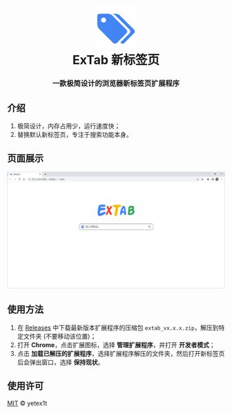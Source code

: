 <h1 align="center">
  <img src="./static/extab-logo.png" alt="ExTab Logo" width="96" />
  <br>
  ExTab 新标签页
  <br>
</h1>

<h3 align="center">
一款极简设计的浏览器新标签页扩展程序
</h3>

## 介绍

1. 极简设计，内存占用少，运行速度快；
2. 替换默认新标签页，专注于搜索功能本身。

## 页面展示

<p align="center"><img src="./static/extab-demo.png" alt="ExTab Demo" width="750" /></p>

## 使用方法

1. 在 [Releases](https://github.com/yetex1t/extab/releases/latest) 中下载最新版本扩展程序的压缩包 `extab_vx.x.x.zip`，解压到特定文件夹 (不要移动该位置)；
2. 打开 **Chrome**，点击扩展图标，选择 **管理扩展程序**，并打开 **开发者模式**；
3. 点击 **加载已解压的扩展程序**，选择扩展程序解压的文件夹，然后打开新标签页后会弹出窗口，选择 **保持现状**。

## 使用许可

[MIT](LICENSE) © yetex1t